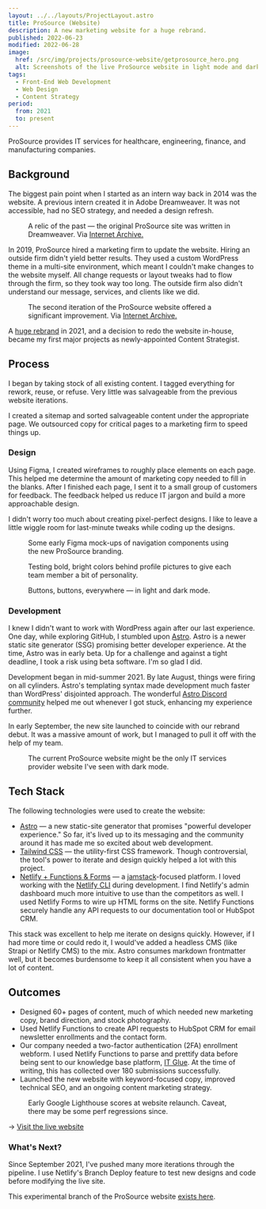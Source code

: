 ```yaml
---
layout: ../../layouts/ProjectLayout.astro
title: ProSource (Website)
description: A new marketing website for a huge rebrand.
published: 2022-06-23
modified: 2022-06-28
image:
  href: /src/img/projects/prosource-website/getprosource_hero.png
  alt: Screenshots of the live ProSource website in light mode and dark mode color schemes.
tags: 
  - Front-End Web Development
  - Web Design
  - Content Strategy
period:
  from: 2021
  to: present
---
```


ProSource provides IT services for healthcare, engineering, finance, and manufacturing companies.

## Background

The biggest pain point when I started as an intern way back in 2014 was the website. A previous intern created it in Adobe Dreamweaver. It was not accessible, had no SEO strategy, and needed a design refresh.

<Figure
  image={{
    href: "/src/img/projects/prosource-website/pstsonline.png",
    alt: "A screenshot of the www.pstsonline.com website from December 2014, via the Internet Archive's Wayback Machine."
  }}
>
  A relic of the past &mdash; the original ProSource site was written in Dreamweaver. Via <a href="https://web.archive.org/web/20150710010642/http://www.pstsonline.com/" rel="nofollow noopener noreferer">Internet Archive.</a>
</Figure>

In 2019, ProSource hired a marketing firm to update the website. Hiring an outside firm didn't yield better results. They used a custom WordPress theme in a multi-site environment, which meant I couldn't make changes to the website myself. All change requests or layout tweaks had to flow through the firm, so they took way too long. The outside firm also didn't understand our message, services, and clients like we did.

<Figure
  image={{
    href: "/src/img/projects/prosource-website/pstsonline_2.png",
    alt: "A screenshot of the second www.pstsonline.com website interface from December 2019, via the Internet Archive's Wayback Machine."
  }}
>
  The second iteration of the ProSource website offered a significant improvement. Via <a href="https://web.archive.org/web/20191213101208/https://www.pstsonline.com/" rel="nofollow noopener noreferer">Internet Archive.</a>
</Figure>

A [huge rebrand](/work/prosource-rebrand) in 2021, and a decision to redo the website in-house, became my first major projects as newly-appointed Content Strategist.

## Process

I began by taking stock of all existing content. I tagged everything for rework, reuse, or refuse. Very little was salvageable from the previous website iterations.

I created a sitemap and sorted salvageable content under the appropriate page. We outsourced copy for critical pages to a marketing firm to speed things up.

### Design

Using Figma, I created wireframes to roughly place elements on each page. This helped me determine the amount of marketing copy needed to fill in the blanks. After I finished each page, I sent it to a small group of customers for feedback. The feedback helped us reduce IT jargon and build a more approachable design.

I didn't worry too much about creating pixel-perfect designs. I like to leave a little wiggle room for last-minute tweaks while coding up the designs.

<Figure 
  image={{
    href: "/src/img/projects/prosource-website/getprosource_wireframes.png",
    alt: "Wireframe mock-ups designed in Figma. The wireframes are mega menu components in light mode and dark mode color schemes."
  }}
>
  Some early Figma mock-ups of navigation components using the new ProSource branding.
</Figure>

<Figure
  image={{
    href: "/src/img/projects/prosource-website/getprosource_wireframes_2.png",
    alt: "Wireframe mock-ups designed in Figma. ProSource team members' profile photos with colorful backgrounds are set in two color schemes, light mode and dark mode."
  }}
>
  Testing bold, bright colors behind profile pictures to give each team member a bit of personality.
</Figure>

<Figure
  image={{
    href: "/src/img/projects/prosource-website/getprosource_wireframes_3.png",
    alt: "Button components designed in Figma. There are primary buttons, secondary buttons, and icon buttons in light mode and dark mode color schemes."
  }}
>
  Buttons, buttons, everywhere &mdash; in light and dark mode.
</Figure>

### Development

I knew I didn't want to work with WordPress again after our last experience. One day, while exploring GitHub, I stumbled upon [Astro](https://astro.build/). Astro is a newer static site generator (SSG) promising better developer experience. At the time, Astro was in early beta. Up for a challenge and against a tight deadline, I took a risk using beta software. I'm so glad I did.

Development began in mid-summer 2021. By late August, things were firing on all cylinders. Astro's templating syntax made development much faster than WordPress' disjointed approach. The wonderful [Astro Discord community](https://astro.build/chat) helped me out whenever I got stuck, enhancing my experience further.

In early September, the new site launched to coincide with our rebrand debut. It was a massive amount of work, but I managed to pull it off with the help of my team.

<Figure
  image={{
    href: "/src/img/projects/prosource-website/getprosource_lightmode_darkmode.png",
    alt: "Screenshots of the live ProSource website in light mode and dark mode color schemes."
  }}
>
  The current ProSource website might be the only IT services provider website I've seen with dark mode.
</Figure>

## Tech Stack

The following technologies were used to create the website:

- [Astro](https://astro.build/) — a new static-site generator that promises "powerful developer experience." So far, it's lived up to its messaging and the community around it has made me so excited about web development.
- [Tailwind CSS](https://tailwindcss.com/) — the utility-first CSS framework. Though controversial, the tool's power to iterate and design quickly helped a lot with this project.
- [Netlify + Functions & Forms](https://www.netlify.com/) — a [jamstack](https://jamstack.org/what-is-jamstack/)-focused platform. I loved working with the [Netlify CLI](https://cli.netlify.com/) during development. I find Netlify's admin dashboard  much more intuitive to use than the competitors as well. I used Netlify Forms to wire up HTML forms on the site. Netlify Functions securely handle any API requests to our documentation tool or HubSpot CRM.

This stack was excellent to help me iterate on designs quickly. However, if I had more time or could redo it, I would've added a headless CMS (like Strapi or Netlify CMS) to the mix. Astro consumes markdown frontmatter well, but it becomes burdensome to keep it all consistent when you have a lot of content.

## Outcomes

- Designed 60+ pages of content, much of which needed new marketing copy, brand direction, and stock photography.
- Used Netlify Functions to create API requests to HubSpot CRM for email newsletter enrollments and the contact form.
- Our company needed a two-factor authentication (2FA) enrollment webform. I used Netlify Functions to parse and prettify data before being sent to our knowledge base platform, [IT Glue](https://itglue.com/). At the time of writing, this has collected over 180 submissions successfully.
- Launched the new website with keyword-focused copy, improved technical SEO, and an ongoing content marketing strategy.

<Figure
  image={{
    href: "/src/img/projects/prosource-website/lighthouse_scores.png",
    alt: "The Google Lighthouse scores for www.getprosource.com. The Performance score is 97/100, the Accessibility score is 100/100, the Best Practices score is 100/100, and the SEO score is 100/100."
  }}
>
  Early Google Lighthouse scores at website relaunch. Caveat, there may be some perf regressions since.
</Figure>


&rarr; [Visit the live website](https://www.getprosource.com/)

### What's Next?

Since September 2021, I've pushed many more iterations through the pipeline. I use Netlify's Branch Deploy feature to test new designs and code before modifying the live site.

This experimental branch of the ProSource website [exists here](https://next--getprosource.netlify.app/).
